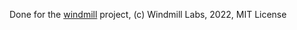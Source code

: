 Done for the [windmill](https://github.com/windmill-labs/windmill) project, (c) Windmill Labs, 2022, MIT License
